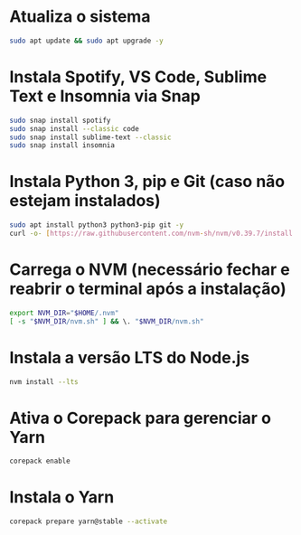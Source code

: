 # Atualiza o sistema
```bash
sudo apt update && sudo apt upgrade -y
```

# Instala Spotify, VS Code, Sublime Text e Insomnia via Snap
```bash
sudo snap install spotify
sudo snap install --classic code
sudo snap install sublime-text --classic
sudo snap install insomnia
```

# Instala Python 3, pip e Git (caso não estejam instalados)
```bash
sudo apt install python3 python3-pip git -y
curl -o- [https://raw.githubusercontent.com/nvm-sh/nvm/v0.39.7/install.sh](https://raw.githubusercontent.com/nvm-sh/nvm/v0.39.7/install.sh) | bash
```

# Carrega o NVM (necessário fechar e reabrir o terminal após a instalação)
```bash
export NVM_DIR="$HOME/.nvm"
[ -s "$NVM_DIR/nvm.sh" ] && \. "$NVM_DIR/nvm.sh"
```

# Instala a versão LTS do Node.js
```bash
nvm install --lts
```

# Ativa o Corepack para gerenciar o Yarn
```bash
corepack enable
```

# Instala o Yarn
```bash
corepack prepare yarn@stable --activate
```
